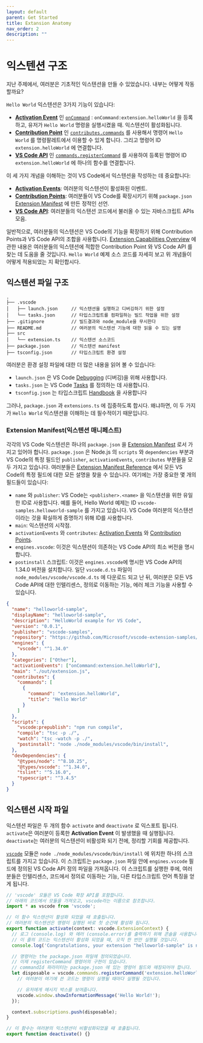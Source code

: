 ```yaml
---
layout: default
parent: Get Started
title: Extansion Anatomy
nav_order: 2
description: ""
---
```


# 익스텐션 구조

지난 주제에서, 여러분은 기초적인 익스텐션을 만들 수 있었습니다. 내부는 어떻게 작동할까요?

`Hello World` 익스텐션은 3가지 기능이 있습니다:

- [**Activation Event**](/api/references/activation-events) 인 [`onCommand`](/api/references/activation-events#onCommand) : `onCommand:extension.helloWorld` 을 등록하고, 유저가 `Hello World` 명령을 실행시켰을 때. 익스텐션이 활성화됩니다.
- [**Contribution Point**](/api/references/contribution-points) 인 [`contributes.commands`](/api/references/contribution-points#contributes.commands) 를 사용해서 명령어 `Hello World` 를 명령팔레트에서 이용할 수 있게 합니다. 그리고 명령어 ID `extension.helloWorld` 에 연결합니다.
- [**VS Code API**](/api/references/vscode-api) 인 [`commands.registerCommand`](/api/references/vscode-api#commands.registerCommand) 를 사용하여 등록된 명령어 ID `extension.helloWorld` 에 하나의 함수를 연결합니다.

이 세 가지 개념을 이해하는 것이 VS Code에서 익스텐션을 작성하는 데 중요합니다:

- [**Activation Events**](/api/references/activation-events): 여러분의 익스텐션이 활성화된 이벤트.
- [**Contribution Points**](/api/references/contribution-points): 여러분들이 VS Code를 확장시키기 위해 `package.json` [Extension Manifest](#extension-manifest) 에 만든 정적인 선언.
- [**VS Code API**](/api/references/vscode-api): 여러분들의 익스텐션 코드에서 불러올 수 있는 자바스크립트 APIs 모음.

일반적으로, 여러분들의 익스텐션은 VS Code의 기능을 확장하기 위해 Contribution Points과 VS Code API의 조합을 사용합니다. [Extension Capabilities Overview](/api/extension-capabilities/overview) 에 관한 내용은 여러분들의 익스텐션에 적합한 Contribution Point 와 VS Code API 를 찾는 데 도움을 줄 것입니다.
`Hello World` 예제 소스 코드를 자세히 보고 위 개념들이 어떻게 적용되었는 지 확인합시다.

<!--
# Extension Anatomy

In the last topic, you were able to get a basic extension running. How does it work under the hood?

The `Hello World` extension does 3 things:

- Registers the [`onCommand`](/api/references/activation-events#onCommand) [**Activation Event**](/api/references/activation-events): `onCommand:extension.helloWorld`, so the extension becomes activated when user runs the `Hello World` command.
- Uses the [`contributes.commands`](/api/references/contribution-points#contributes.commands) [**Contribution Point**](/api/references/contribution-points) to make the command `Hello World` available in the Command Palette, and bind it to a command ID `extension.helloWorld`.
- Uses the [`commands.registerCommand`](/api/references/vscode-api#commands.registerCommand) [**VS Code API**](/api/references/vscode-api) to bind a function to the registered command ID `extension.helloWorld`.

Understanding these three concepts is crucial to writing extensions in VS Code:

- [**Activation Events**](/api/references/activation-events): events upon which your extension becomes active.
- [**Contribution Points**](/api/references/contribution-points): static declarations that you make in the `package.json` [Extension Manifest](#extension-manifest) to extend VS Code.
- [**VS Code API**](/api/references/vscode-api): a set of JavaScript APIs that you can invoke in your extension code.

In general, your extension would use a combination of Contribution Points and VS Code API to extend VS Code's functionality. The [Extension Capabilities Overview](/api/extension-capabilities/overview) topic helps you find the right Contribution Point and VS Code API for your extension.

Let's take a closer look of `Hello World` sample's source code and see how these concepts apply to it.
-->

## 익스텐션 파일 구조

```
.
├── .vscode
│   ├── launch.json     // 익스텐션을 실행하고 디버깅하기 위한 설정
│   └── tasks.json      // 타입스크립트를 컴파일하는 빌드 작업을 위한 설정
├── .gitignore          // 빌드결과와 node_module을 무시한다
├── README.md           // 여러분의 익스텐션 기능에 대한 읽을 수 있는 설명
├── src
│   └── extension.ts    // 익스텐션 소스코드
├── package.json        // 익스텐션 manifest
├── tsconfig.json       // 타입스크립트 환경 설정
```

여러분은 환경 설정 파일에 대한 더 많은 내용을 읽어 볼 수 있습니다:

- `launch.json` 은 VS Code [Debugging](/docs/editor/debugging) (디버깅)을 위해 사용합니다.
- `tasks.json` 는 VS Code [Tasks](/docs/editor/tasks) 를 정의하는 데 사용합니다.
- `tsconfig.json` 는 타입스크립트 [Handbook](https://www.typescriptlang.org/docs/handbook/tsconfig-json.html) 을 사용합니다

그러나, `package.json` 과 `extensions.ts` 에 집중하도록 합시다. 왜냐하면, 이 두 가지가 `Hello World` 익스텐션을 이해하는 데 필수적이기 때문입니다.

<!--
## Extension File Structure

```
.
├── .vscode
│   ├── launch.json     // Config for launching and debugging the extension
│   └── tasks.json      // Config for build task that compiles TypeScript
├── .gitignore          // Ignore build output and node_modules
├── README.md           // Readable description of your extension's functionality
├── src
│   └── extension.ts    // Extension source code
├── package.json        // Extension manifest
├── tsconfig.json       // TypeScript configuration
```

You can read more about the configuration files:

- `launch.json` used to configure VS Code [Debugging](/docs/editor/debugging)
- `tasks.json` for defining VS Code [Tasks](/docs/editor/tasks)
- `tsconfig.json` consult the TypeScript [Handbook](https://www.typescriptlang.org/docs/handbook/tsconfig-json.html)

However, let's focus on `package.json` and `extensions.ts`, which are essential to understanding the `Hello World` extension.
-->


### Extension Manifest(익스텐션 매니페스트)

각각의 VS Code 익스텐션은 하나의 `package.json` 을 [Extension Manifest](/api/references/extension-manifest) 로서 가지고 있어야 합니다.  `package.json` 은 Node.js 의 `scripts` 와 `dependencies` 부분과 VS Code의 특정 필드인 `publisher`, `activationEvents`, `contributes` 부분들을 모두 가지고 있습니다. 여러분들은 [Extension Manifest Reference](/api/references/extension-manifest) 에서 모든 VS Code의 특정 필드에 대한 모든 설명을 찾을 수 있습니다. 여기에는 가장 중요한 몇 개의 필드들이 있습니다:

- `name` 와 `publisher`: VS Code는 `<publisher>.<name>` 을 익스텐션을 위한 유일한 ID로 사용합니다. 예를 들어, Hello World 예제는 ID `vscode-samples.helloworld-sample` 를 가지고 있습니다. VS Code 여러분의 익스텐션이라는 것을 확실하게 증명하기 위해 ID를 사용합니다.
- `main`: 익스텐션의 시작점.
- `activationEvents` 와 `contributes`: [Activation Events](/api/references/activation-events) 와 [Contribution Points](/api/references/contribution-points).
- `engines.vscode`: 이것은 익스텐션이 의존하는 VS Code API의 최소 버전을 명시합니다.
- `postinstall` 스크립트: 이것은 `engines.vscode`에 명시한 VS Code API의 1.34.0 버전을 설치합니다. 일단 `vscode.d.ts` 파일이 `node_modules/vscode/vscode.d.ts` 에 다운로드 되고 난 뒤, 여러분은 모든 VS Code API에 대한 인텔리센스, 정의로 이동하는 기능, 에러 체크 기능을 사용할 수 있습니다.

<!--
### Extension Manifest

Each VS Code extension must have a `package.json` as its [Extension Manifest](/api/references/extension-manifest). The `package.json` contains a mix of Node.js fields such as `scripts` and `dependencies` and VS Code specific fields such as `publisher`, `activationEvents` and `contributes`. You can find description of all VS Code specific fields in [Extension Manifest Reference](/api/references/extension-manifest). Here are some most important fields:

- `name` and `publisher`: VS Code uses `<publisher>.<name>` as a unique ID for the extension. For example, the Hello World sample has the ID `vscode-samples.helloworld-sample`. VS Code uses the ID to uniquely identify your extension
- `main`: The extension entry point.
- `activationEvents` and `contributes`: [Activation Events](/api/references/activation-events) and [Contribution Points](/api/references/contribution-points).
- `engines.vscode`: This specifies the minimum version of VS Code API that the extension depends on.
- The `postinstall` script: This would install the 1.34.0 version of VS Code API as specified in `engines.vscode`. Once the `vscode.d.ts` file is downloaded to `node_modules/vscode/vscode.d.ts`, you will get IntelliSense, jump to definition and error checking for all usage of VS Code API.
-->

```json
{
  "name": "helloworld-sample",
  "displayName": "helloworld-sample",
  "description": "HelloWorld example for VS Code",
  "version": "0.0.1",
  "publisher": "vscode-samples",
  "repository": "https://github.com/Microsoft/vscode-extension-samples/helloworld-sample",
  "engines": {
    "vscode": "^1.34.0"
  },
  "categories": ["Other"],
  "activationEvents": ["onCommand:extension.helloWorld"],
  "main": "./out/extension.js",
  "contributes": {
    "commands": [
      {
        "command": "extension.helloWorld",
        "title": "Hello World"
      }
    ]
  },
  "scripts": {
    "vscode:prepublish": "npm run compile",
    "compile": "tsc -p ./",
    "watch": "tsc -watch -p ./",
    "postinstall": "node ./node_modules/vscode/bin/install",
  },
  "devDependencies": {
    "@types/node": "^8.10.25",
    "@types/vscode": "^1.34.0",
    "tslint": "^5.16.0",
    "typescript": "^3.4.5"
  }
}
```
## 익스텐션 시작 파일

익스텐션 파일은 두 개의 함수 `activate` and `deactivate` 로 익스포트 됩니다. `activate`은 여러분이 등록한 **Activation Event** 이 발생했을 때 실행됩니다. `deactivate`는 여러분의 익스텐션이 비활성화 되기 전에, 정리할 기회를 제공합니다.

[`vscode`](https://www.npmjs.com/package/vscode) 모듈은 `node ./node_modules/vscode/bin/install` 에 위치한 하나의 스크립트를 가지고 있습니다. 이 스크립트는 `package.json` 파일 안에 `engines.vscode` 필드에 정의된 VS Code API 정의 파일을 가져옵니다. 이 스크립트를 실행한 후에, 여러분들은 인텔리센스, 코드에서 정의로 이동하는 기능, 다른 타입스크립트 언어 특징을 얻게 됩니다.

```ts
// 'vscode' 모듈은 VS Code 확장 API를 포함합니다.
// 아래의 코드에서 모듈을 가져오고, vscode라는 이름으로 참조합니다.
import * as vscode from 'vscode';

// 이 함수 익스텐션이 활성화 되었을 때 호출됩니다.
// 여러분의 익스텐션은 명령이 실행된 바로 첫 순간에 활성화 됩니다.
export function activate(context: vscode.ExtensionContext) {
  // 로그 (console.log) 와 에러 (console.error)를 출력하기 위해 콘솔을 사용합니다.
  // 이 줄의 코드는 익스텐션이 활성화 되었을 때, 오직 한 번만 실행될 것입니다.
  console.log('Congratulations, your extension "helloworld-sample" is now active!');

  // 명령어는 the package.json 파일에 정의되었습니다.
  // 이제 registerCommand 명령어의 구현이 있습니다.
  // commandId 파라미터는 package.json 에 있는 명렁어 필드와 매칭되어야 합니다.
  let disposable = vscode.commands.registerCommand('extension.helloWorld', () => {
    // 여러분이 여기에 쓴 코드는 명령이 실행될 때마다 실행될 것입니다.

    // 유저에게 메시지 박스를 보여줍니다.
    vscode.window.showInformationMessage('Hello World!');
  });

  context.subscriptions.push(disposable);
}

// 이 함수는 여러분의 익스텐션이 비활성화되었을 때 호출됩니다.
export function deactivate() {}
```

<!--
## Extension Entry File

The extension entry file exports two functions, `activate` and `deactivate`. `activate` is executed when your registered **Activation Event** happens. `deactivate` gives you a chance to clean up before your extension becomes deactivated.

The [`vscode`](https://www.npmjs.com/package/vscode) module contains a script located at `node ./node_modules/vscode/bin/install`. The script pulls the VS Code API definition file depending on the `engines.vscode` field in `package.json`. After running the script, you would get IntelliSense, jump to definition and other TypeScript language features in your code.

```ts
// The module 'vscode' contains the VS Code extensibility API
// Import the module and reference it with the alias vscode in your code below
import * as vscode from 'vscode';

// this method is called when your extension is activated
// your extension is activated the very first time the command is executed
export function activate(context: vscode.ExtensionContext) {
  // Use the console to output diagnostic information (console.log) and errors (console.error)
  // This line of code will only be executed once when your extension is activated
  console.log('Congratulations, your extension "helloworld-sample" is now active!');

  // The command has been defined in the package.json file
  // Now provide the implementation of the command with registerCommand
  // The commandId parameter must match the command field in package.json
  let disposable = vscode.commands.registerCommand('extension.helloWorld', () => {
    // The code you place here will be executed every time your command is executed

    // Display a message box to the user
    vscode.window.showInformationMessage('Hello World!');
  });

  context.subscriptions.push(disposable);
}

// this method is called when your extension is deactivated
export function deactivate() {}
```
-->
